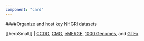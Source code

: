 ```yaml
---
component: "card"
---
```


####Organize and host key NHGRI datasets

[[heroSmall]]
| [CCDG](https://ccdg.rutgers.edu), [CMG](http://mendelian.org), [eMERGE](https://emerge.mc.vanderbilt.edu), [1000 Genomes](http://www.internationalgenome.org), and [GTEx](https://gtexportal.org/home)
